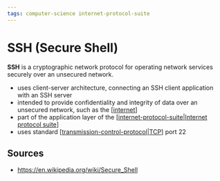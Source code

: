 ```yaml
---
tags: computer-science internet-protocol-suite
---
```


# SSH (Secure Shell)

**SSH** is a cryptographic network protocol for operating network services securely over an unsecured network.

- uses client-server architecture, connecting an SSH client application with an SSH server
- intended to provide confidentiality and integrity of data over an unsecured network, such as the [[internet]]
- part of the application layer of the [[internet-protocol-suite|Internet protocol suite]]
- uses standard [[transmission-control-protocol|TCP]] port 22

## Sources

- <https://en.wikipedia.org/wiki/Secure_Shell>

[//begin]: # "Autogenerated link references for markdown compatibility"
[internet]: internet "Internet"
[internet-protocol-suite|Internet protocol suite]: internet-protocol-suite "Internet protocol suite"
[transmission-control-protocol|TCP]: transmission-control-protocol "TCP (Transmission Control Protocol)"
[//end]: # "Autogenerated link references"
